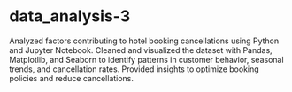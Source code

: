# data_analysis-3
Analyzed factors contributing to hotel booking cancellations using Python and Jupyter Notebook. Cleaned and visualized the dataset with Pandas, Matplotlib, and Seaborn to identify patterns in customer behavior, seasonal trends, and cancellation rates. Provided insights to optimize booking policies and reduce cancellations.
